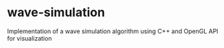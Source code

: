 # wave-simulation
Implementation of a wave simulation algorithm using C++ and OpenGL API for visualization
